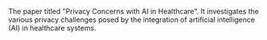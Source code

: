 The paper titled "Privacy Concerns with AI in Healthcare". It investigates the various privacy challenges posed by the integration of artificial intelligence (AI) in healthcare systems.
